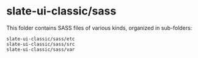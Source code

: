# slate-ui-classic/sass

This folder contains SASS files of various kinds, organized in sub-folders:

    slate-ui-classic/sass/etc
    slate-ui-classic/sass/src
    slate-ui-classic/sass/var
